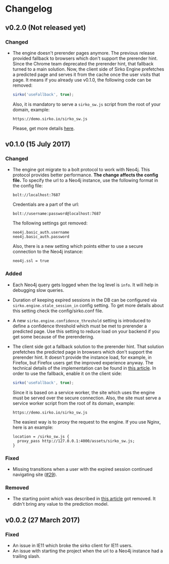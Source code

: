 # Changelog

## v0.2.0 (Not released  yet)

### Changed

- The engine doesn't prerender pages anymore. The previous release provided fallback to browsers which don't support the prerender hint. Since the Chrome team deprecated the prerender hint, that fallback turned to a main solution. Now, the client side of Sirko Engine prefetches a predicted page and serves it from the cache once the user visits that page. It means if you already use v0.1.0, the following code can be removed:

    ```javascript
    sirko('useFallback', true);
    ```

    Also, it is mandatory to serve a `sirko_sw.js` script from the root of your domain, example:

    ```
    https://demo.sirko.io/sirko_sw.js
    ```

    Please, get more details [here](https://github.com/sirko-io/engine#client-integration).

## v0.1.0 (15 July 2017)

### Changed

- The engine got migrate to a bolt protocol to work with Neo4j. This protocol provides better performance. **The change affects the config file.**
    To specify the url to a Neo4j instance, use the following format in the config file:

    ```
    bolt://localhost:7687
    ```

    Credentials are a part of the url:

    ```
    bolt://username:password@localhost:7687
    ```

    The following settings got removed:

    ```
    neo4j.basic_auth.username
    neo4j.basic_auth.password
    ```

    Also, there is a new setting which points either to use a secure connection to the Neo4j instance:

    ```
    neo4j.ssl = true
    ```

### Added

- Each Neo4j query gets logged when the log level is `info`. It will help in debugging slow queries.
- Duration of keeping expired sessions in the DB can be configured via `sirko.engine.stale_session_in` config setting.
    To get more details about this setting check the config/sirko.conf file.
- A new `sirko.engine.confidence_threshold` setting is introduced to define a confidence threshold which must be met
    to prerender a predicted page. Use this setting to reduce load on your backend if you get some because of the prerendering.
- The client side got a fallback solution to the prerender hint. That solution prefetches the predicted page in browsers which don't support the prerender hint. It doesn't provide the instance load, for example, in Firefox, but Firefox users get the improved experience anyway. The technical details of the implementation can be found in [this article](https://nesteryuk.info/2017/06/05/service-worker-as-fallback-to-the-prerender-resource-hint.html). In order to use the fallback, enable it on the client side:

    ```javascript
    sirko('useFallback', true);
    ```

    Since it is based on a service worker, the site which uses the engine must be served over the secure connection. Also, the site must serve a service worker script from the root of its domain, example:

    ```
    https://demo.sirko.io/sirko_sw.js
    ```

    The easiest way is to proxy the request to the engine. If you use Nginx, here is an example:

    ```
    location = /sirko_sw.js {
      proxy_pass http://127.0.0.1:4000/assets/sirko_sw.js;
    }
    ```

### Fixed

- Missing transitions when a user with the expired session continued navigating site ([#29](https://github.com/sirko-io/engine/issues/29)).

### Removed

- The starting point which was described in [this article](https://nesteryuk.info/2016/09/27/prerendering-pages-in-browsers.html) got removed. It didn't bring any value to the prediction model.

## v0.0.2 (27 March 2017)

### Fixed

- An issue in IE11 which broke the sirko client for IE11 users.
- An issue with starting the project when the url to a Neo4j instance had a trailing slash.
